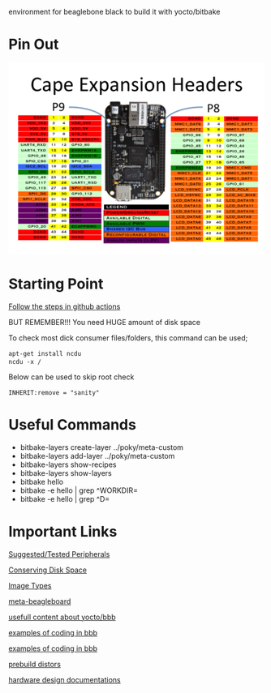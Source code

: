environment for beaglebone black to build it with yocto/bitbake

# Pin Out

![pinout](./docs/images/cape-headers.png "pinout")

# Starting Point

[Follow the steps in github actions](./.github/workflows/general_tests.yml)

BUT REMEMBER!!! You need HUGE amount of disk space

To check most dick consumer files/folders, this command can be used;

```
apt-get install ncdu
ncdu -x /
```

Below can be used to skip root check

```
INHERIT:remove = "sanity"
```


# Useful Commands

* bitbake-layers create-layer ../poky/meta-custom
* bitbake-layers add-layer ../poky/meta-custom
* bitbake-layers show-recipes
* bitbake-layers show-layers
* bitbake hello
* bitbake -e hello | grep ^WORKDIR=
* bitbake -e hello | grep ^D=

# Important Links

[Suggested/Tested Peripherals](https://docs.beagleboard.org/accessories/power-supplies.html)

[Conserving Disk Space](https://docs.yoctoproject.org/next/dev-manual/disk-space.html)

[Image Types](https://docs.yoctoproject.org/ref-manual/images.html#images)

[meta-beagleboard](https://github.com/beagleboard/meta-beagleboard)

[usefull content about yocto/bbb](https://github.com/Munawar-git/YoctoTutorials/tree/master)

[examples of coding in bbb](https://github.com/derekmolloy?tab=repositories)

[examples of coding in bbb](https://github.com/GavinStrunk?tab=repositories)

[prebuild distors](https://www.beagleboard.org/distros)

[hardware design documentations](https://git.beagleboard.org/beagleboard/beaglebone-black)
